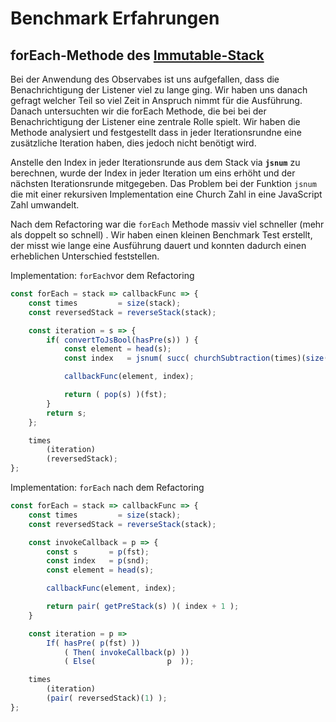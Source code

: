 # Benchmark Erfahrungen

## forEach-Methode des [Immutable-Stack](../forschungsarbeit-ip5-lambda-kalkuel/immutable-stack.md#foreach-loop)

Bei der Anwendung des Observabes ist uns aufgefallen, dass die Benachrichtigung der Listener viel zu lange ging. Wir haben uns danach gefragt welcher Teil so viel Zeit in Anspruch nimmt für die Ausführung. Danach untersuchten wir die forEach Methode, die bei bei der Benachrichtigung der Listener eine zentrale Rolle spielt. Wir haben die Methode analysiert und festgestellt dass in jeder Iterationsrundne eine zusätzliche Iteration haben, dies jedoch nicht benötigt wird.

Anstelle den Index in jeder Iterationsrunde aus dem Stack via **`jsnum`** zu berechnen, wurde der Index in jeder Iteration um eins erhöht und der nächsten Iterationsrunde mitgegeben. Das Problem bei der Funktion `jsnum` die mit einer rekursiven Implementation eine Church Zahl in eine JavaScript Zahl umwandelt.

Nach dem Refactoring war die `forEach` Methode massiv viel schneller \(mehr als doppelt so schnell\) . Wir haben einen kleinen Benchmark Test erstellt, der misst wie lange eine Ausführung dauert und konnten dadurch einen erheblichen Unterschied feststellen.

Implementation: `forEach`vor dem Refactoring

```javascript
const forEach = stack => callbackFunc => {
    const times         = size(stack);
    const reversedStack = reverseStack(stack);

    const iteration = s => {
        if( convertToJsBool(hasPre(s)) ) {
            const element = head(s);
            const index   = jsnum( succ( churchSubtraction(times)(size(s) )));

            callbackFunc(element, index);

            return ( pop(s) )(fst);
        }
        return s;
    };

    times
        (iteration)
        (reversedStack);
};
```

Implementation: `forEach` nach dem Refactoring

```javascript
const forEach = stack => callbackFunc => {
    const times         = size(stack);
    const reversedStack = reverseStack(stack);

    const invokeCallback = p => {
        const s       = p(fst);
        const index   = p(snd);
        const element = head(s);

        callbackFunc(element, index);

        return pair( getPreStack(s) )( index + 1 );
    }

    const iteration = p =>
        If( hasPre( p(fst) ))
            ( Then( invokeCallback(p) ))
            ( Else(                p  ));

    times
        (iteration)
        (pair( reversedStack)(1) );
};
```

  


